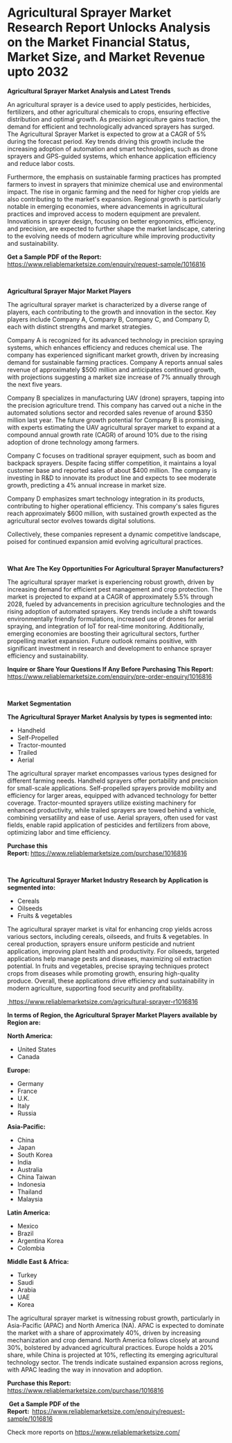 <p><h1>Agricultural Sprayer Market Research Report Unlocks Analysis on the Market Financial Status, Market Size, and Market Revenue upto 2032</h1></p><p><strong>Agricultural Sprayer Market Analysis and Latest Trends</strong></p>
<p><p>An agricultural sprayer is a device used to apply pesticides, herbicides, fertilizers, and other agricultural chemicals to crops, ensuring effective distribution and optimal growth. As precision agriculture gains traction, the demand for efficient and technologically advanced sprayers has surged. The Agricultural Sprayer Market is expected to grow at a CAGR of 5% during the forecast period. Key trends driving this growth include the increasing adoption of automation and smart technologies, such as drone sprayers and GPS-guided systems, which enhance application efficiency and reduce labor costs. </p><p>Furthermore, the emphasis on sustainable farming practices has prompted farmers to invest in sprayers that minimize chemical use and environmental impact. The rise in organic farming and the need for higher crop yields are also contributing to the market's expansion. Regional growth is particularly notable in emerging economies, where advancements in agricultural practices and improved access to modern equipment are prevalent. Innovations in sprayer design, focusing on better ergonomics, efficiency, and precision, are expected to further shape the market landscape, catering to the evolving needs of modern agriculture while improving productivity and sustainability.</p></p>
<p><strong>Get a Sample PDF of the Report:&nbsp;</strong> <a href="https://www.reliablemarketsize.com/enquiry/request-sample/1016816?utm_campaign=2248&utm_medium=2&utm_source=Github&utm_content=ia&utm_term=21032025&utm_id=agricultural-sprayer">https://www.reliablemarketsize.com/enquiry/request-sample/1016816</a></p>
<p>&nbsp;</p>
<p><strong>Agricultural Sprayer Major Market Players</strong></p>
<p><p>The agricultural sprayer market is characterized by a diverse range of players, each contributing to the growth and innovation in the sector. Key players include Company A, Company B, Company C, and Company D, each with distinct strengths and market strategies.</p><p>Company A is recognized for its advanced technology in precision spraying systems, which enhances efficiency and reduces chemical use. The company has experienced significant market growth, driven by increasing demand for sustainable farming practices. Company A reports annual sales revenue of approximately $500 million and anticipates continued growth, with projections suggesting a market size increase of 7% annually through the next five years.</p><p>Company B specializes in manufacturing UAV (drone) sprayers, tapping into the precision agriculture trend. This company has carved out a niche in the automated solutions sector and recorded sales revenue of around $350 million last year. The future growth potential for Company B is promising, with experts estimating the UAV agricultural sprayer market to expand at a compound annual growth rate (CAGR) of around 10% due to the rising adoption of drone technology among farmers.</p><p>Company C focuses on traditional sprayer equipment, such as boom and backpack sprayers. Despite facing stiffer competition, it maintains a loyal customer base and reported sales of about $400 million. The company is investing in R&D to innovate its product line and expects to see moderate growth, predicting a 4% annual increase in market size.</p><p>Company D emphasizes smart technology integration in its products, contributing to higher operational efficiency. This company's sales figures reach approximately $600 million, with sustained growth expected as the agricultural sector evolves towards digital solutions.</p><p>Collectively, these companies represent a dynamic competitive landscape, poised for continued expansion amid evolving agricultural practices.</p></p>
<p>&nbsp;</p>
<p><strong>What Are The Key Opportunities For Agricultural Sprayer Manufacturers?</strong></p>
<p><p>The agricultural sprayer market is experiencing robust growth, driven by increasing demand for efficient pest management and crop protection. The market is projected to expand at a CAGR of approximately 5.5% through 2028, fueled by advancements in precision agriculture technologies and the rising adoption of automated sprayers. Key trends include a shift towards environmentally friendly formulations, increased use of drones for aerial spraying, and integration of IoT for real-time monitoring. Additionally, emerging economies are boosting their agricultural sectors, further propelling market expansion. Future outlook remains positive, with significant investment in research and development to enhance sprayer efficiency and sustainability.</p></p>
<p><strong>Inquire or Share Your Questions If Any Before Purchasing This Report:</strong> <a href="https://www.reliablemarketsize.com/enquiry/pre-order-enquiry/1016816?utm_campaign=2248&utm_medium=2&utm_source=Github&utm_content=ia&utm_term=21032025&utm_id=agricultural-sprayer">https://www.reliablemarketsize.com/enquiry/pre-order-enquiry/1016816</a></p>
<p>&nbsp;</p>
<p><strong>Market Segmentation</strong></p>
<p><strong>The Agricultural Sprayer Market Analysis by types is segmented into:</strong></p>
<p><ul><li>Handheld</li><li>Self-Propelled</li><li>Tractor-mounted</li><li>Trailed</li><li>Aerial</li></ul></p>
<p><p>The agricultural sprayer market encompasses various types designed for different farming needs. Handheld sprayers offer portability and precision for small-scale applications. Self-propelled sprayers provide mobility and efficiency for larger areas, equipped with advanced technology for better coverage. Tractor-mounted sprayers utilize existing machinery for enhanced productivity, while trailed sprayers are towed behind a vehicle, combining versatility and ease of use. Aerial sprayers, often used for vast fields, enable rapid application of pesticides and fertilizers from above, optimizing labor and time efficiency.</p></p>
<p><strong>Purchase this Report:&nbsp;</strong><a href="https://www.reliablemarketsize.com/purchase/1016816?utm_campaign=2248&utm_medium=2&utm_source=Github&utm_content=ia&utm_term=21032025&utm_id=agricultural-sprayer">https://www.reliablemarketsize.com/purchase/1016816</a></p>
<p>&nbsp;</p>
<p><strong>The Agricultural Sprayer Market Industry Research by Application is segmented into:</strong></p>
<p><ul><li>Cereals</li><li>Oilseeds</li><li>Fruits & vegetables</li></ul></p>
<p><p>The agricultural sprayer market is vital for enhancing crop yields across various sectors, including cereals, oilseeds, and fruits & vegetables. In cereal production, sprayers ensure uniform pesticide and nutrient application, improving plant health and productivity. For oilseeds, targeted applications help manage pests and diseases, maximizing oil extraction potential. In fruits and vegetables, precise spraying techniques protect crops from diseases while promoting growth, ensuring high-quality produce. Overall, these applications drive efficiency and sustainability in modern agriculture, supporting food security and profitability.</p></p>
<p><a href="https://www.reliablemarketsize.com/agricultural-sprayer-r1016816?utm_campaign=2248&utm_medium=2&utm_source=Github&utm_content=ia&utm_term=21032025&utm_id=agricultural-sprayer">&nbsp;https://www.reliablemarketsize.com/agricultural-sprayer-r1016816</a></p>
<p><strong>In terms of Region, the Agricultural Sprayer Market Players available by Region are:</strong></p>
<p>
    <p> <strong> North America: </strong>
        <ul>
            <li>United States</li>
            <li>Canada</li>
        </ul>
        </p> 
    <p> <strong> Europe: </strong>
        <ul>
            <li>Germany</li>
            <li>France</li>
            <li>U.K.</li>
            <li>Italy</li>
            <li>Russia</li>
        </ul>
        </p> 
    <p> <strong> Asia-Pacific: </strong>
        <ul>
            <li>China</li>
            <li>Japan</li>
            <li>South Korea</li>
            <li>India</li>
            <li>Australia</li>
            <li>China Taiwan</li>
            <li>Indonesia</li>
            <li>Thailand</li>
            <li>Malaysia</li>
        </ul>
        </p> 
    <p> <strong> Latin America: </strong>
        <ul>
            <li>Mexico</li>
            <li>Brazil</li>
            <li>Argentina Korea</li>
            <li>Colombia</li>
        </ul>
        </p> 
    <p> <strong> Middle East & Africa: </strong>
        <ul>
            <li>Turkey</li>
            <li>Saudi</li>
            <li>Arabia</li>
            <li>UAE</li>
            <li>Korea</li>
        </ul>
    </p>
    </p>
<p><p>The agricultural sprayer market is witnessing robust growth, particularly in Asia-Pacific (APAC) and North America (NA). APAC is expected to dominate the market with a share of approximately 40%, driven by increasing mechanization and crop demand. North America follows closely at around 30%, bolstered by advanced agricultural practices. Europe holds a 20% share, while China is projected at 10%, reflecting its emerging agricultural technology sector. The trends indicate sustained expansion across regions, with APAC leading the way in innovation and adoption.</p></p>
<p><strong>Purchase this Report: </strong><a href="https://www.reliablemarketsize.com/purchase/1016816?utm_campaign=2248&utm_medium=2&utm_source=Github&utm_content=ia&utm_term=21032025&utm_id=agricultural-sprayer">https://www.reliablemarketsize.com/purchase/1016816</a></p>
<p>&nbsp;<strong>Get a Sample PDF of the Report:&nbsp;&nbsp;</strong><a href="https://www.reliablemarketsize.com/enquiry/request-sample/1016816?utm_campaign=2248&utm_medium=2&utm_source=Github&utm_content=ia&utm_term=21032025&utm_id=agricultural-sprayer">https://www.reliablemarketsize.com/enquiry/request-sample/1016816</a></p>
<p><strong></strong></p>
<p>Check more reports on <a href="https://www.reliablemarketsize.com/?utm_campaign=2248&utm_medium=2&utm_source=Github&utm_content=ia&utm_term=21032025&utm_id=agricultural-sprayer">https://www.reliablemarketsize.com/</a></p>